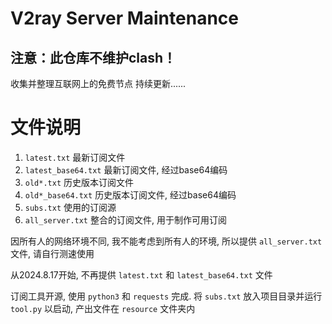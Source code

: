 # V2ray Server Maintenance
## 注意：此仓库不维护clash！
收集并整理互联网上的免费节点
持续更新......


# 文件说明
1. `latest.txt` 最新订阅文件
2. `latest_base64.txt` 最新订阅文件, 经过base64编码
3. `old*.txt` 历史版本订阅文件
4. `old*_base64.txt` 历史版本订阅文件, 经过base64编码
5. `subs.txt` 使用的订阅源
6. `all_server.txt` 整合的订阅文件, 用于制作可用订阅

因所有人的网络环境不同, 我不能考虑到所有人的环境, 所以提供 `all_server.txt` 文件, 请自行测速使用

从2024.8.17开始, 不再提供 `latest.txt` 和 `latest_base64.txt` 文件

订阅工具开源, 使用 `python3` 和 `requests` 完成. 将 `subs.txt` 放入项目目录并运行 `tool.py` 以启动, 产出文件在 `resource` 文件夹内